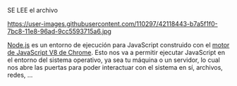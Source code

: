 SE LEE el archivo

https://user-images.githubusercontent.com/110297/42118443-b7a5f1f0-7bc8-11e8-96ad-9cc5593715a6.jpg

[Node.js](https://nodejs.org/es/) es un entorno de ejecución para JavaScript
construido con el [motor de JavaScript V8 de Chrome](https://issuu.com/tolozayury/docs/encuestas_en_l_nea.pptx).
Esto nos va a permitir ejecutar JavaScript en el entorno del sistema operativo,
ya sea tu máquina o un servidor, lo cual nos abre las puertas para poder
interactuar con el sistema en sí, archivos, redes, ...